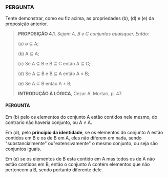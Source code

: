 ### PERGUNTA

Tente demonstrar, como eu fiz acima, as propriedades (b), (d) e (e) da proposição anterior.

> **PROPOSIÇÃO 4.1**. *Sejam A, B e C conjuntos quaisquer. Então*:
>
> (a) ø ⊆ A;
>
> (b) A ⊆ A;
>
> (c) Se A ⊆ B e B ⊆ C então A ⊆ C;
>
> (d) Se A ⊆ B e B ⊆ A então A = B;
>
> (e) Se A ⊂ B então A ≠ B;
>
> **INTRODUÇÃO À LÓGICA**, Cezar A. Mortari, p. 47.

#### PERGUNTA

Em (b) pelo os elementos do conjunto A estão contidos nele mesmo, do contrario não haveria conjunto, ou A ≠ A.

Em (d), pelo **princípio da identidade**, se os elementos do conjunto A estão contidos em B e os de B em A, eles não diferem em nada, sendo "substancialmente" ou"extensivamente" o mesmo conjunto, ou seja são conjuntos iguais.

Em (e) se os elementos de B esta contido em A mas todos os de A não estão contidos em B, então o conjunto A contém elementos que não pertencem a B, sendo portanto diferente dele.

